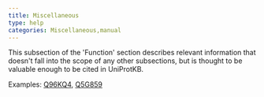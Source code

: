 ```yaml
---
title: Miscellaneous
type: help
categories: Miscellaneous,manual
---
```


This subsection of the 'Function' section describes relevant information that doesn't fall into the scope of any other subsections, but is thought to be valuable enough to be cited in UniProtKB.

Examples: [Q96KQ4](https://www.uniprot.org/uniprotkb/Q96KQ4#miscellaneous), [Q5G859](https://www.uniprot.org/uniprotkb/O77459#miscellaneous)
